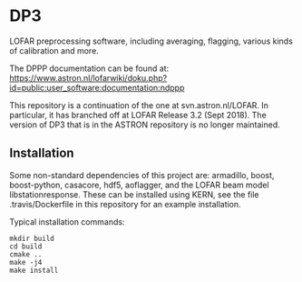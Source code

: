 # DP3
LOFAR preprocessing software, including averaging, flagging, various kinds of calibration and more.

The DPPP documentation can be found at: https://www.astron.nl/lofarwiki/doku.php?id=public:user_software:documentation:ndppp

This repository is a continuation of the one at svn.astron.nl/LOFAR. In particular, it has branched off at LOFAR Release 3.2 (Sept 2018). The version of DP3 that is in the ASTRON repository is no longer maintained.

## Installation
Some non-standard dependencies of this project are: armadillo, boost, boost-python, casacore, hdf5, aoflagger, and the LOFAR beam model libstationresponse. These can be installed using KERN, see the file .travis/Dockerfile in this repository for an example installation.

Typical installation commands:
```
mkdir build
cd build
cmake ..
make -j4
make install
```
